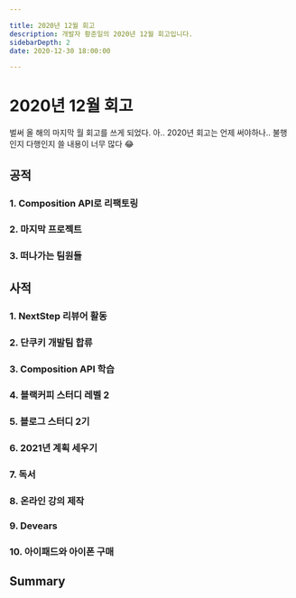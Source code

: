 ```yaml
---

title: 2020년 12월 회고
description: 개발자 황준일의 2020년 12월 회고입니다.
sidebarDepth: 2
date: 2020-12-30 18:00:00

---
```


# 2020년 12월 회고

벌써 올 해의 마지막 월 회고를 쓰게 되었다.
아.. 2020년 회고는 언제 써야하나.. 불행인지 다행인지 쓸 내용이 너무 많다 😂

## 공적

### 1. Composition API로 리팩토링

### 2. 마지막 프로젝트

### 3. 떠나가는 팀원들

## 사적

### 1. NextStep 리뷰어 활동

### 2. 단쿠키 개발팀 합류

### 3. Composition API 학습

### 4. 블랙커피 스터디 레벨 2

### 5. 블로그 스터디 2기

### 6. 2021년 계획 세우기

### 7. 독서

### 8. 온라인 강의 제작

### 9. Devears

### 10. 아이패드와 아이폰 구매

## Summary